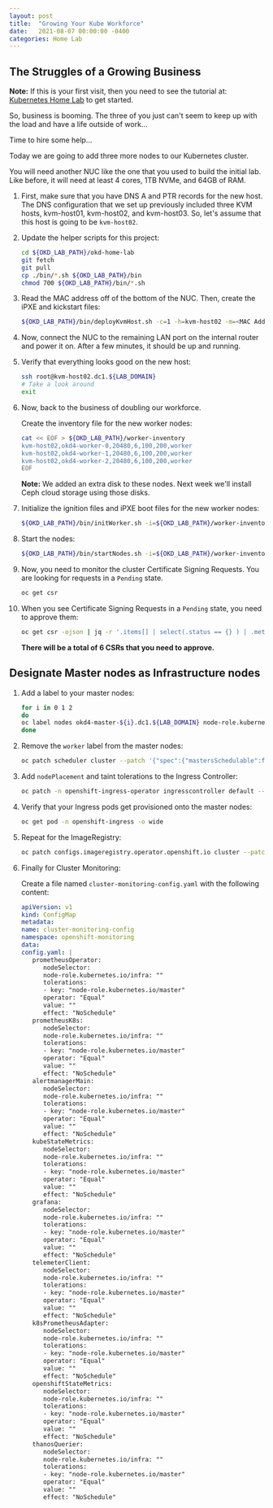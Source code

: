 ```yaml
---
layout: post
title:  "Growing Your Kube Workforce"
date:   2021-08-07 00:00:00 -0400
categories: Home Lab
---
```


## The Struggles of a Growing Business

__Note:__ If this is your first visit, then you need to see the tutorial at: [Kubernetes Home Lab](https://upstreamwithoutapaddle.com/home-lab/lab-intro/) to get started.

So, business is booming.  The three of you just can't seem to keep up with the load and have a life outside of work...

Time to hire some help...

Today we are going to add three more nodes to our Kubernetes cluster.

You will need another NUC like the one that you used to build the initial lab.  Like before, it will need at least 4 cores, 1TB NVMe, and 64GB of RAM.

1. First, make sure that you have DNS A and PTR records for the new host. The DNS configuration that we set up previously included three KVM hosts, kvm-host01, kvm-host02, and kvm-host03.  So, let's assume that this host is going to be `kvm-host02`.

1. Update the helper scripts for this project:

   ```bash
   cd ${OKD_LAB_PATH}/okd-home-lab
   git fetch
   git pull
   cp ./bin/*.sh ${OKD_LAB_PATH}/bin
   chmod 700 ${OKD_LAB_PATH}/bin/*.sh
   ```

1. Read the MAC address off of the bottom of the NUC. Then, create the iPXE and kickstart files:

   ```bash
   ${OKD_LAB_PATH}/bin/deployKvmHost.sh -c=1 -h=kvm-host02 -m=<MAC Address Here> -d=nvme0n1
   ```

1. Now, connect the NUC to the remaining LAN port on the internal router and power it on. After a few minutes, it should be up and running.

1. Verify that everything looks good on the new host:

   ```bash
   ssh root@kvm-host02.dc1.${LAB_DOMAIN}
   # Take a look around
   exit
   ```

1. Now, back to the business of doubling our workforce.

   Create the inventory file for the new worker nodes:

   ```bash
   cat << EOF > ${OKD_LAB_PATH}/worker-inventory
   kvm-host02,okd4-worker-0,20480,6,100,200,worker
   kvm-host02,okd4-worker-1,20480,6,100,200,worker
   kvm-host02,okd4-worker-2,20480,6,100,200,worker
   EOF
   ```

   __Note:__ We added an extra disk to these nodes.  Next week we'll install Ceph cloud storage using those disks.

1. Initialize the ignition files and iPXE boot files for the new worker nodes:

   ```bash
   ${OKD_LAB_PATH}/bin/initWorker.sh -i=${OKD_LAB_PATH}/worker-inventory -c=1
   ```

1. Start the nodes:

   ```bash
   ${OKD_LAB_PATH}/bin/startNodes.sh -i=${OKD_LAB_PATH}/worker-inventory -c=1
   ```

1. Now, you need to monitor the cluster Certificate Signing Requests.  You are looking for requests in a `Pending` state.

   ```bash
   oc get csr
   ```

1. When you see Certificate Signing Requests in a `Pending` state, you need to approve them:

   ```bash
   oc get csr -ojson | jq -r '.items[] | select(.status == {} ) | .metadata.name' | xargs oc adm certificate approve
   ```

   __There will be a total of 6 CSRs that you need to approve.__

## Designate Master nodes as Infrastructure nodes

1. Add a label to your master nodes:

   ```bash
   for i in 0 1 2
   do
   oc label nodes okd4-master-${i}.dc1.${LAB_DOMAIN} node-role.kubernetes.io/infra=""
   done
   ```

1. Remove the `worker` label from the master nodes:

   ```bash
   oc patch scheduler cluster --patch '{"spec":{"mastersSchedulable":false}}' --type=merge
   ```

1. Add `nodePlacement` and taint tolerations to the Ingress Controller:

   ```bash
   oc patch -n openshift-ingress-operator ingresscontroller default --patch '{"spec":{"nodePlacement":{"nodeSelector":{"matchLabels":{"node-role.kubernetes.io/infra":""}},"tolerations":[{"key":"node.kubernetes.io/unschedulable","effect":"NoSchedule"},{"key":"node-role.kubernetes.io/master","effect":"NoSchedule"}]}}}' --type=merge
   ```

1. Verify that your Ingress pods get provisioned onto the master nodes:

   ```bash
   oc get pod -n openshift-ingress -o wide
   ```

1. Repeat for the ImageRegistry:

   ```bash
   oc patch configs.imageregistry.operator.openshift.io cluster --patch '{"spec":{"nodeSelector":{"node-role.kubernetes.io/infra":""},"tolerations":[{"key":"node.kubernetes.io/unschedulable","effect":"NoSchedule"},{"key":"node-role.kubernetes.io/master","effect":"NoSchedule"}]}}' --type=merge
   ```

1. Finally for Cluster Monitoring:

   Create a file named `cluster-monitoring-config.yaml` with the following content:

   ```yaml
   apiVersion: v1
   kind: ConfigMap
   metadata:
   name: cluster-monitoring-config
   namespace: openshift-monitoring
   data:
   config.yaml: |
      prometheusOperator:
         nodeSelector:
         node-role.kubernetes.io/infra: ""
         tolerations:
         - key: "node-role.kubernetes.io/master"
         operator: "Equal"
         value: ""
         effect: "NoSchedule"
      prometheusK8s:
         nodeSelector:
         node-role.kubernetes.io/infra: ""
         tolerations:
         - key: "node-role.kubernetes.io/master"
         operator: "Equal"
         value: ""
         effect: "NoSchedule"
      alertmanagerMain:
         nodeSelector:
         node-role.kubernetes.io/infra: ""
         tolerations:
         - key: "node-role.kubernetes.io/master"
         operator: "Equal"
         value: ""
         effect: "NoSchedule"
      kubeStateMetrics:
         nodeSelector:
         node-role.kubernetes.io/infra: ""
         tolerations:
         - key: "node-role.kubernetes.io/master"
         operator: "Equal"
         value: ""
         effect: "NoSchedule"
      grafana:
         nodeSelector:
         node-role.kubernetes.io/infra: ""
         tolerations:
         - key: "node-role.kubernetes.io/master"
         operator: "Equal"
         value: ""
         effect: "NoSchedule"
      telemeterClient:
         nodeSelector:
         node-role.kubernetes.io/infra: ""
         tolerations:
         - key: "node-role.kubernetes.io/master"
         operator: "Equal"
         value: ""
         effect: "NoSchedule"
      k8sPrometheusAdapter:
         nodeSelector:
         node-role.kubernetes.io/infra: ""
         tolerations:
         - key: "node-role.kubernetes.io/master"
         operator: "Equal"
         value: ""
         effect: "NoSchedule"
      openshiftStateMetrics:
         nodeSelector:
         node-role.kubernetes.io/infra: ""
         tolerations:
         - key: "node-role.kubernetes.io/master"
         operator: "Equal"
         value: ""
         effect: "NoSchedule"
      thanosQuerier:
         nodeSelector:
         node-role.kubernetes.io/infra: ""
         tolerations:
         - key: "node-role.kubernetes.io/master"
         operator: "Equal"
         value: ""
         effect: "NoSchedule"
   ```
